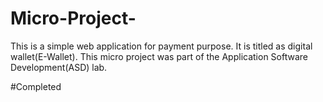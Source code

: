 # Micro-Project-

This is a simple web application for payment purpose. It is titled as digital wallet(E-Wallet). This micro project was
part of the Application Software Development(ASD) lab.

#Completed
